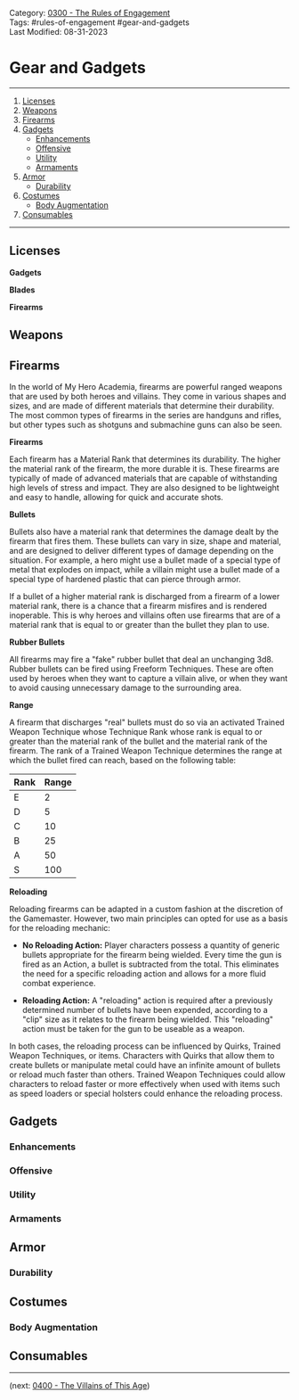 Category: [0300 - The Rules of Engagement](0300%20-%20The%20Rules%20of%20Engagement.md)  
Tags: #rules-of-engagement #gear-and-gadgets  
Last Modified: 08-31-2023  
# Gear and Gadgets

****

1. [Licenses](0340%20Gear%20and%20Gadgets.md#licenses)
2. [Weapons](0340%20Gear%20and%20Gadgets.md#weapons)
3. [Firearms](0340%20Gear%20and%20Gadgets.md#firearms)
4. [Gadgets](0340%20Gear%20and%20Gadgets.md#gadgets)
	- [Enhancements](0340%20Gear%20and%20Gadgets.md#enhancements)
	- [Offensive](0340%20Gear%20and%20Gadgets.md#offensive)
	- [Utility](0340%20Gear%20and%20Gadgets.md#utility)
	- [Armaments](0340%20Gear%20and%20Gadgets.md#armaments)
5. [Armor](0340%20Gear%20and%20Gadgets.md#armor)
	- [Durability](0340%20Gear%20and%20Gadgets.md#durability)
6. [Costumes](0340%20Gear%20and%20Gadgets.md#costumes)
	- [Body Augmentation](0340%20Gear%20and%20Gadgets.md#body-augmentation)
7. [Consumables](0340%20Gear%20and%20Gadgets.md#consumables)

****
## Licenses

**Gadgets**

**Blades**

**Firearms**
## Weapons

## Firearms

In the world of My Hero Academia, firearms are powerful ranged weapons that are used by both heroes and villains. They come in various shapes and sizes, and are made of different materials that determine their durability. The most common types of firearms in the series are handguns and rifles, but other types such as shotguns and submachine guns can also be seen.

**Firearms**

Each firearm has a Material Rank that determines its durability. The higher the material rank of the firearm, the more durable it is. These firearms are typically of made of advanced materials that are capable of withstanding high levels of stress and impact. They are also designed to be lightweight and easy to handle, allowing for quick and accurate shots.

**Bullets**

Bullets also have a material rank that determines the damage dealt by the firearm that fires them. These bullets can vary in size, shape and material, and are designed to deliver different types of damage depending on the situation. For example, a hero might use a bullet made of a special type of metal that explodes on impact, while a villain might use a bullet made of a special type of hardened plastic that can pierce through armor.

If a bullet of a higher material rank is discharged from a firearm of a lower material rank, there is a chance that a firearm misfires and is rendered inoperable. This is why heroes and villains often use firearms that are of a material rank that is equal to or greater than the bullet they plan to use.

**Rubber Bullets**

All firearms may fire a "fake" rubber bullet that deal an unchanging 3d8. Rubber bullets can be fired using Freeform Techniques. These are often used by heroes when they want to capture a villain alive, or when they want to avoid causing unnecessary damage to the surrounding area.

**Range**

A firearm that discharges "real" bullets must do so via an activated Trained Weapon Technique whose Technique Rank whose rank is equal to or greater than the material rank of the bullet and the material rank of the firearm. The rank of a Trained Weapon Technique determines the range at which the bullet fired can reach, based on the following table:

| Rank | Range |
| ---- | ----- |
| E    | 2     |
| D    | 5     |
| C    | 10    |
| B    | 25    |
| A    | 50    |
| S    | 100   |

**Reloading**

Reloading firearms can be adapted in a custom fashion at the discretion of the Gamemaster. However, two main principles can opted for use as a basis for the reloading mechanic:

- **No Reloading Action:** Player characters possess a quantity of generic bullets appropriate for the firearm being wielded. Every time the gun is fired as an Action, a bullet is subtracted from the total. This eliminates the need for a specific reloading action and allows for a more fluid combat experience.

- **Reloading Action:** A "reloading" action is required after a previously determined number of bullets have been expended, according to a "clip" size as it relates to the firearm being wielded. This "reloading" action must be taken for the gun to be useable as a weapon.

In both cases, the reloading process can be influenced by Quirks, Trained Weapon Techniques, or items. Characters with Quirks that allow them to create bullets or manipulate metal could have an infinite amount of bullets or reload much faster than others. Trained Weapon Techniques could allow characters to reload faster or more effectively when used with items such as speed loaders or special holsters could enhance the reloading process.
## Gadgets

### Enhancements

### Offensive

### Utility

### Armaments

## Armor

### Durability

## Costumes

### Body Augmentation

## Consumables

****

(next: [0400 - The Villains of This Age](../0400%20-%20The%20Villains%20of%20This%20Age/0400%20-%20The%20Villains%20of%20This%20Age.md))